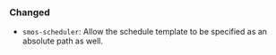### Changed

* `smos-scheduler`: Allow the schedule template to be specified as an absolute path as well.
